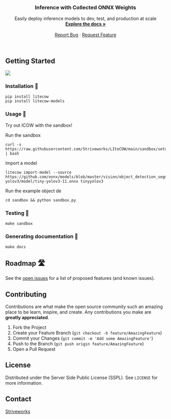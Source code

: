 <br />
<p align="center">

  <h3 align="center">Inference with Collected ONNX Weights</h3>

  <p align="center">
    Easily deploy inference models to dev, test, and production at scale
    <br />
    <a href=""><strong>Explore the docs »</strong></a>
    <br />
    <br />
    <a href=https://github.com/Striveworks/LIteCOW/issues">Report Bug</a>
    ·
    <a href="https://github.com/Striveworks/LIteCOW/issues">Request Feature</a>
  </p>
</p>
<br>




<!-- GETTING STARTED -->
## Getting Started
![](docs/source/_static/icow.gif)

### Installation 🚀

```
pip install litecow
pip install litecow-models
```

### Usage 🐄
Try out ICOW with the sandbox!

Run the sandbox
```
curl -s https://raw.githubusercontent.com/Striveworks/LIteCOW/main/sandbox/setup.sh | bash
```
Import a model

```
litecow import-model --source https://github.com/onnx/models/blob/master/vision/object_detection_segmentation/tiny-yolov3/model/tiny-yolov3-11.onnx tinyyolov3
```

Run the example object de
```
cd sandbox && python sandbox.py
```


### Testing 🧪

`make sandbox`


### Generating documentation 📖

`make docs`

<!-- ROADMAP -->
## Roadmap 🛣️

See the [open issues]() for a list of proposed features (and known issues).



<!-- CONTRIBUTING -->
## Contributing

Contributions are what make the open source community such an amazing place to be learn, inspire, and create. Any contributions you make are **greatly appreciated**.

1. Fork the Project
2. Create your Feature Branch (`git checkout -b feature/AmazingFeature`)
3. Commit your Changes (`git commit -m 'Add some AmazingFeature'`)
4. Push to the Branch (`git push origin feature/AmazingFeature`)
5. Open a Pull Request



<!-- LICENSE -->
## License

Distributed under the Server Side Public License (SSPL). See `LICENSE` for more information.



<!-- CONTACT -->
## Contact

[Striveworks](https://www.striveworks.us/)
